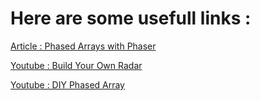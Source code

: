 # Here are some usefull links : 

[Article : Phased Arrays with Phaser](https://pysdr.org/content/phaser.html)

[Youtube : Build Your Own Radar](https://www.youtube.com/playlist?list=PLxC4LYGYcMqmPDEr8E8AlktQPcuHx4izm)

[Youtube : DIY Phased Array](https://www.youtube.com/playlist?list=PLxC4LYGYcMqmnzAn_MBzCogL-feZ2ou4R)
